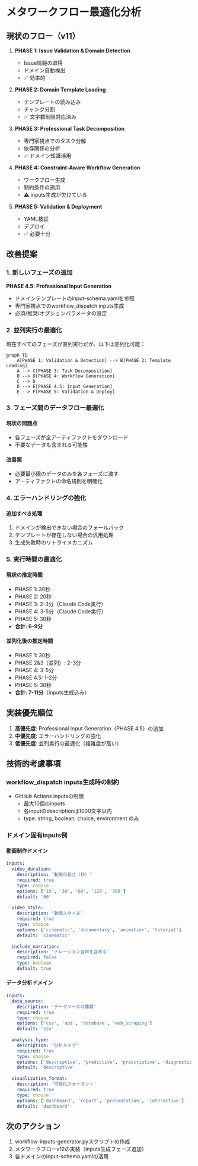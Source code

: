 # メタワークフロー最適化分析

## 現状のフロー（v11）

1. **PHASE 1: Issue Validation & Domain Detection**
   - Issue情報の取得
   - ドメイン自動検出
   - ✅ 効率的

2. **PHASE 2: Domain Template Loading**
   - テンプレートの読み込み
   - チャンク分割
   - ✅ 文字数制限対応済み

3. **PHASE 3: Professional Task Decomposition**
   - 専門家視点でのタスク分解
   - 依存関係の分析
   - ✅ ドメイン知識活用

4. **PHASE 4: Constraint-Aware Workflow Generation**
   - ワークフロー生成
   - 制約条件の適用
   - ⚠️ inputs生成が欠けている

5. **PHASE 5: Validation & Deployment**
   - YAML検証
   - デプロイ
   - ✅ 必要十分

## 改善提案

### 1. 新しいフェーズの追加
**PHASE 4.5: Professional Input Generation**
- ドメインテンプレートのinput-schema.yamlを参照
- 専門家視点でのworkflow_dispatch inputs生成
- 必須/推奨/オプションパラメータの設定

### 2. 並列実行の最適化
現在すべてのフェーズが直列実行だが、以下は並列化可能：

```mermaid
graph TD
    A[PHASE 1: Validation & Detection] --> B[PHASE 2: Template Loading]
    A --> C[PHASE 3: Task Decomposition]
    B --> D[PHASE 4: Workflow Generation]
    C --> D
    D --> E[PHASE 4.5: Input Generation]
    E --> F[PHASE 5: Validation & Deploy]
```

### 3. フェーズ間のデータフロー最適化

#### 現状の問題点
- 各フェーズが全アーティファクトをダウンロード
- 不要なデータも含まれる可能性

#### 改善案
- 必要最小限のデータのみを各フェーズに渡す
- アーティファクトの命名規則を明確化

### 4. エラーハンドリングの強化

#### 追加すべき処理
1. ドメインが検出できない場合のフォールバック
2. テンプレートが存在しない場合の汎用処理
3. 生成失敗時のリトライメカニズム

### 5. 実行時間の最適化

#### 現状の推定時間
- PHASE 1: 30秒
- PHASE 2: 20秒
- PHASE 3: 2-3分（Claude Code実行）
- PHASE 4: 3-5分（Claude Code実行）
- PHASE 5: 30秒
- **合計: 6-9分**

#### 並列化後の推定時間
- PHASE 1: 30秒
- PHASE 2&3（並列）: 2-3分
- PHASE 4: 3-5分
- PHASE 4.5: 1-2分
- PHASE 5: 30秒
- **合計: 7-11分**（inputs生成込み）

## 実装優先順位

1. **高優先度**: Professional Input Generation（PHASE 4.5）の追加
2. **中優先度**: エラーハンドリングの強化
3. **低優先度**: 並列実行の最適化（複雑度が高い）

## 技術的考慮事項

### workflow_dispatch inputs生成時の制約
- GitHub Actions inputsの制限
  - 最大10個のinputs
  - 各inputのdescriptionは1000文字以内
  - type: string, boolean, choice, environment のみ

### ドメイン固有inputs例

#### 動画制作ドメイン
```yaml
inputs:
  video_duration:
    description: '動画の長さ（秒）'
    required: true
    type: choice
    options: ['15', '30', '60', '120', '300']
    default: '60'
  
  video_style:
    description: '動画スタイル'
    required: true
    type: choice
    options: ['cinematic', 'documentary', 'animation', 'tutorial']
    default: 'cinematic'
  
  include_narration:
    description: 'ナレーション音声を含める'
    required: false
    type: boolean
    default: true
```

#### データ分析ドメイン
```yaml
inputs:
  data_source:
    description: 'データソースの種類'
    required: true
    type: choice
    options: ['csv', 'api', 'database', 'web_scraping']
    default: 'csv'
  
  analysis_type:
    description: '分析タイプ'
    required: true
    type: choice
    options: ['descriptive', 'predictive', 'prescriptive', 'diagnostic']
    default: 'descriptive'
  
  visualization_format:
    description: '可視化フォーマット'
    required: true
    type: choice
    options: ['dashboard', 'report', 'presentation', 'interactive']
    default: 'dashboard'
```

## 次のアクション

1. workflow-inputs-generator.pyスクリプトの作成
2. メタワークフローv12の実装（inputs生成フェーズ追加）
3. 各ドメインのinput-schema.yamlの活用